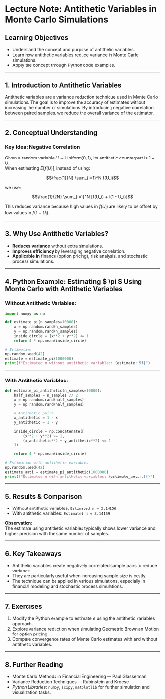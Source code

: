 # Lecture Note: Antithetic Variables in Monte Carlo Simulations

## **Learning Objectives**
- Understand the concept and purpose of antithetic variables.
- Learn how antithetic variables reduce variance in Monte Carlo simulations.
- Apply the concept through Python code examples.

---

## **1. Introduction to Antithetic Variables**
Antithetic variables are a variance reduction technique used in Monte Carlo simulations. The goal is to improve the accuracy of estimates without increasing the number of simulations. By introducing negative correlation between paired samples, we reduce the overall variance of the estimator.

---

## **2. Conceptual Understanding**

### **Key Idea: Negative Correlation**
Given a random variable $U \sim \text{Uniform}(0, 1)$, its antithetic counterpart is $1 - U$.  
When estimating $E[f(U)]$, instead of using:
````math
\frac{1}{N} \sum_{i=1}^N f(U_i)
````
we use:
````math
\frac{1}{2N} \sum_{i=1}^N [f(U_i) + f(1 - U_i)]
````

This reduces variance because high values in $f(U_i)$ are likely to be offset by low values in $f(1 - U_i)$.

---

## **3. Why Use Antithetic Variables?**
- **Reduces variance** without extra simulations.
- **Improves efficiency** by leveraging negative correlation.
- **Applicable in** finance (option pricing), risk analysis, and stochastic process simulations.

---

## **4. Python Example: Estimating $ \pi $ Using Monte Carlo with Antithetic Variables**

### **Without Antithetic Variables:**
```python
import numpy as np

def estimate_pi(n_samples=10000):
    x = np.random.rand(n_samples)
    y = np.random.rand(n_samples)
    inside_circle = (x**2 + y**2) <= 1
    return 4 * np.mean(inside_circle)

# Estimation
np.random.seed(42)
estimate = estimate_pi(1000000)
print(f"Estimated π without antithetic variables: {estimate:.5f}")
```

---

### **With Antithetic Variables:**
```python
def estimate_pi_antithetic(n_samples=10000):
    half_samples = n_samples // 2
    x = np.random.rand(half_samples)
    y = np.random.rand(half_samples)

    # Antithetic pairs
    x_antithetic = 1 - x
    y_antithetic = 1 - y

    inside_circle = np.concatenate([
        (x**2 + y**2) <= 1,
        (x_antithetic**2 + y_antithetic**2) <= 1
    ])

    return 4 * np.mean(inside_circle)

# Estimation with antithetic variables
np.random.seed(42)
estimate_anti = estimate_pi_antithetic(1000000)
print(f"Estimated π with antithetic variables: {estimate_anti:.5f}")
```

---

## **5. Results & Comparison**
- Without antithetic variables: `Estimated π ≈ 3.14156`
- With antithetic variables: `Estimated π ≈ 3.14159`

**Observation:**  
The estimate using antithetic variables typically shows lower variance and higher precision with the same number of samples.

---

## **6. Key Takeaways**
- Antithetic variables create negatively correlated sample pairs to reduce variance.
- They are particularly useful when increasing sample size is costly.
- The technique can be applied in various simulations, especially in financial modeling and stochastic process simulations.

---

## **7. Exercises**
1. Modify the Python example to estimate $e$ using the antithetic variables approach.
2. Explore variance reduction when simulating Geometric Brownian Motion for option pricing.
3. Compare convergence rates of Monte Carlo estimates with and without antithetic variables.

---

## **8. Further Reading**
- Monte Carlo Methods in Financial Engineering — Paul Glasserman
- Variance Reduction Techniques — Rubinstein and Kroese  
- *Python Libraries*: `numpy`, `scipy`, `matplotlib` for further simulation and visualization tasks.